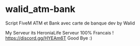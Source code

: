 # walid_atm-bank
Script FiveM ATM et Bank avec carte de banque dev by Walid

My Serveur its HeroniaLife
Serveur 100% Francais !
https://discord.gg/HYEAm6T
Good Bye :)
